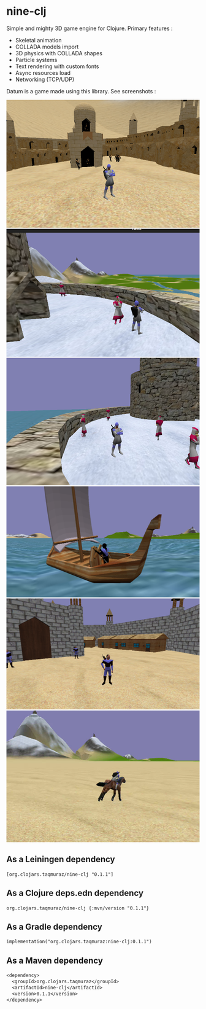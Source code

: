 # nine-clj

Simple and mighty 3D game engine for Clojure.
Primary features :
- Skeletal animation
- COLLADA models import
- 3D physics with COLLADA shapes
- Particle systems
- Text rendering with custom fonts
- Async resources load
- Networking (TCP/UDP)

Datum is a game made using this library.
See screenshots :

![desert castle](readme/1.png)
![mages tower](readme/2.png)
![mages tower](readme/3.png)
![sailing mechanics](readme/4.png)
![player's own castle](readme/5.png)
![horse riding](readme/6.png)

## As a Leiningen dependency
```
[org.clojars.taqmuraz/nine-clj "0.1.1"]
```

## As a Clojure deps.edn dependency
```
org.clojars.taqmuraz/nine-clj {:mvn/version "0.1.1"}
```

## As a Gradle dependency
```
implementation("org.clojars.taqmuraz:nine-clj:0.1.1")
```

## As a Maven dependency
```
<dependency>
  <groupId>org.clojars.taqmuraz</groupId>
  <artifactId>nine-clj</artifactId>
  <version>0.1.1</version>
</dependency>
```
